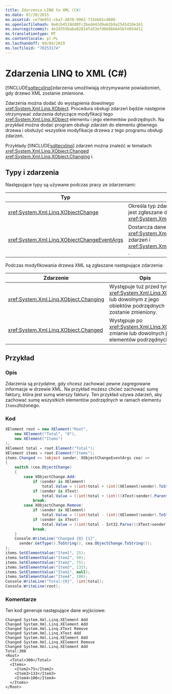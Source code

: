 ```yaml
---
title: Zdarzenia LINQ to XML (C#)
ms.date: 07/20/2015
ms.assetid: ce7de951-cba7-4870-9962-733eb01cd680
ms.openlocfilehash: 8e0cb4519dd0fc2bed443d9a62b9a2545d10e161
ms.sourcegitcommit: 4e2d355baba82814fa53efd6b8bbb45bfe054d11
ms.translationtype: MT
ms.contentlocale: pl-PL
ms.lasthandoff: 09/04/2019
ms.locfileid: "70253174"
---
```

# <a name="linq-to-xml-events-c"></a>Zdarzenia LINQ to XML (C#)
[!INCLUDE[sqltecxlinq](~/includes/sqltecxlinq-md.md)]zdarzenia umożliwiają otrzymywanie powiadomień, gdy drzewo XML zostanie zmienione.  
  
 Zdarzenia można dodać do wystąpienia dowolnego <xref:System.Xml.Linq.XObject>. Procedura obsługi zdarzeń będzie następnie otrzymywać zdarzenia dotyczące modyfikacji tego <xref:System.Xml.Linq.XObject> elementu i jego elementów podrzędnych. Na przykład można dodać program obsługi zdarzeń do elementu głównego drzewa i obsłużyć wszystkie modyfikacje drzewa z tego programu obsługi zdarzeń.  
  
 Przykłady [!INCLUDE[sqltecxlinq](~/includes/sqltecxlinq-md.md)] zdarzeń można znaleźć w tematach <xref:System.Xml.Linq.XObject.Changed> <xref:System.Xml.Linq.XObject.Changing> i.  
  
## <a name="types-and-events"></a>Typy i zdarzenia  
 Następujące typy są używane podczas pracy ze zdarzeniami:  
  
|Typ|Opis|  
|----------|-----------------|  
|<xref:System.Xml.Linq.XObjectChange>|Określa typ zdarzenia, gdy zdarzenie jest zgłaszane dla elementu <xref:System.Xml.Linq.XObject>.|  
|<xref:System.Xml.Linq.XObjectChangeEventArgs>|Dostarcza dane dla <xref:System.Xml.Linq.XObject.Changing> zdarzeń i <xref:System.Xml.Linq.XObject.Changed> .|  
  
 Podczas modyfikowania drzewa XML są zgłaszane następujące zdarzenia:  
  
|Zdarzenie|Opis|  
|-----------|-----------------|  
|<xref:System.Xml.Linq.XObject.Changing>|Występuje tuż przed tym <xref:System.Xml.Linq.XObject> lub dowolnym z jego obiektów podrzędnych zostanie zmieniony.|  
|<xref:System.Xml.Linq.XObject.Changed>|Występuje po <xref:System.Xml.Linq.XObject> zmianie lub dowolnych jego elementów podrzędnych.|  
  
## <a name="example"></a>Przykład  
  
### <a name="description"></a>Opis  
 Zdarzenia są przydatne, gdy chcesz zachować pewne zagregowane informacje w drzewie XML. Na przykład możesz chcieć zachować sumę faktury, która jest sumą wierszy faktury. Ten przykład używa zdarzeń, aby zachować sumę wszystkich elementów podrzędnych w ramach elementu `Items`złożonego.  
  
### <a name="code"></a>Kod  
  
```csharp  
XElement root = new XElement("Root",  
    new XElement("Total", "0"),  
    new XElement("Items")  
);  
XElement total = root.Element("Total");  
XElement items = root.Element("Items");  
items.Changed += (object sender, XObjectChangeEventArgs cea) =>  
{  
    switch (cea.ObjectChange)  
    {  
        case XObjectChange.Add:  
            if (sender is XElement)  
                total.Value = ((int)total + (int)(XElement)sender).ToString();  
            if (sender is XText)  
                total.Value = ((int)total + (int)((XText)sender).Parent).ToString();  
            break;  
        case XObjectChange.Remove:  
            if (sender is XElement)  
                total.Value = ((int)total - (int)(XElement)sender).ToString();  
            if (sender is XText)  
                total.Value = ((int)total - Int32.Parse(((XText)sender).Value)).ToString();  
            break;  
    }  
    Console.WriteLine("Changed {0} {1}",  
      sender.GetType().ToString(), cea.ObjectChange.ToString());  
};  
items.SetElementValue("Item1", 25);  
items.SetElementValue("Item2", 50);  
items.SetElementValue("Item2", 75);  
items.SetElementValue("Item3", 133);  
items.SetElementValue("Item1", null);  
items.SetElementValue("Item4", 100);  
Console.WriteLine("Total:{0}", (int)total);  
Console.WriteLine(root);  
```  
  
### <a name="comments"></a>Komentarze  
 Ten kod generuje następujące dane wyjściowe:  
  
```output  
Changed System.Xml.Linq.XElement Add  
Changed System.Xml.Linq.XElement Add  
Changed System.Xml.Linq.XText Remove  
Changed System.Xml.Linq.XText Add  
Changed System.Xml.Linq.XElement Add  
Changed System.Xml.Linq.XElement Remove  
Changed System.Xml.Linq.XElement Add  
Total:308  
<Root>  
  <Total>308</Total>  
  <Items>  
    <Item2>75</Item2>  
    <Item3>133</Item3>  
    <Item4>100</Item4>  
  </Items>  
</Root>  
```  
  